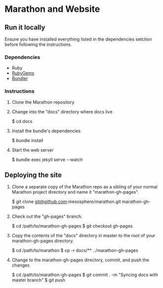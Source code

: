 # Marathon and Website

## Run it locally

Ensure you have installed everything listed in the dependencies setction before
following the instructions.

### Dependencies

* Ruby
* [RubyGems](https://rubygems.org/)
* [Bundler](http://bundler.io/)

### Instructions

1. Clone the Marathon repository

2. Change into the "docs" directory where docs live

      $ cd docs

3. Install the bundle's dependencies

      $ bundle install

4. Start the web server

      $ bundle exec jekyll serve --watch

## Deploying the site

1. Clone a separate copy of the Marathon repo as a sibling of your normal
   Marathon project directory and name it "marathon-gh-pages".

      $ git clone git@github.com:mesosphere/marathon.git marathon-gh-pages

2. Check out the "gh-pages" branch.

      $ cd /path/to/marathon-gh-pages
      $ git checkout gh-pages

3. Copy the contents of the "docs" directory in master to the root of your
   marathon-gh-pages directory.

      $ cd /path/to/marathon
      $ cp -r docs/** ../marathon-gh-pages

4. Change to the marathon-gh-pages directory, commit, and push the changes

      $ cd /path/to/marathon-gh-pages
      $ git commit . -m "Syncing docs with master branch"
      $ git push
